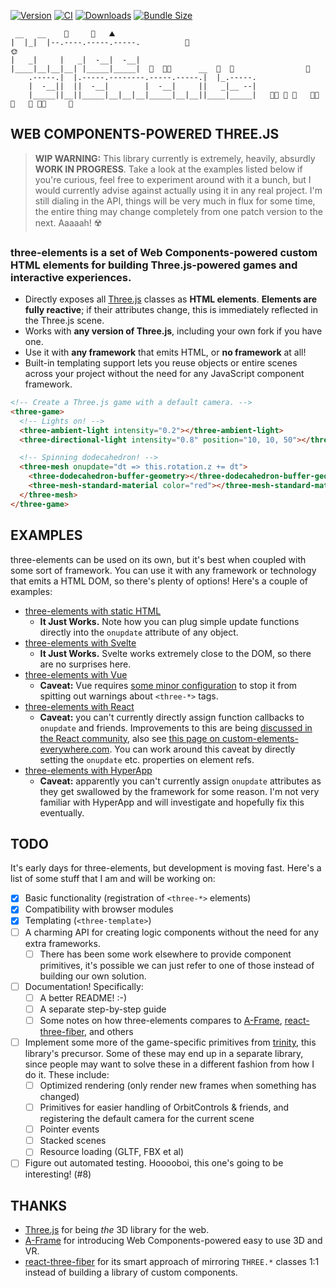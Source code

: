 [![Version](https://img.shields.io/npm/v/three-elements)](https://www.npmjs.com/package/three-elements)
[![CI](https://github.com/hmans/three-elements/workflows/CI/badge.svg)](https://github.com/hmans/three-elements/actions?query=workflow%3ACI)
[![Downloads](https://img.shields.io/npm/dt/three-elements.svg)](https://www.npmjs.com/package/three-elements)
[![Bundle Size](https://img.shields.io/bundlephobia/min/three-elements?label=bundle%20size)](https://bundlephobia.com/result?p=three-elements)

```
 __   __    🗻     🗻   ⛰
|  |_|  |--.----.-----.-----.          🦅                                      🌞
|   _|     |   _|  -__|  -__|
|____|__|__|__| |_____|_____|  🗻  🌲🌳      __  🌲  🌳                🦅
    .-----.|  |.-----.--------.-----.-----.|  |_.-----.
    |  -__||  ||  -__|        |  -__|     ||   _|__ --|
    |_____||__||_____|__|__|__|_____|__|__||____|_____|   🌳🌲 🏡 🌲   🌲🌳  🐄   🌲 🌲🌳     🌳
```

## WEB COMPONENTS-POWERED THREE.JS

> **WIP WARNING:** This library currently is extremely, heavily, absurdly **WORK IN PROGRESS**. Take a look at the examples listed below if you're curious, feel free to experiment around with it a bunch, but I would currently advise against actually using it in any real project. I'm still dialing in the API, things will be very much in flux for some time, the entire thing may change completely from one patch version to the next. Aaaaah! ☢️

### **three-elements is a set of Web Components-powered custom HTML elements for building Three.js-powered games and interactive experiences.**

- Directly exposes all [Three.js] classes as **HTML elements**.
  **Elements are fully reactive**; if their attributes change, this is immediately reflected in the Three.js scene.
- Works with **any version of Three.js**, including your own fork if you have one.
- Use it with **any framework** that emits HTML, or **no framework** at all!
- Built-in templating support lets you reuse objects or entire scenes across your project without the need for any JavaScript component framework.

```html
<!-- Create a Three.js game with a default camera. -->
<three-game>
  <!-- Lights on! -->
  <three-ambient-light intensity="0.2"></three-ambient-light>
  <three-directional-light intensity="0.8" position="10, 10, 50"></three-directional-light>

  <!-- Spinning dodecahedron! -->
  <three-mesh onupdate="dt => this.rotation.z += dt">
    <three-dodecahedron-buffer-geometry></three-dodecahedron-buffer-geometry>
    <three-mesh-standard-material color="red"></three-mesh-standard-material>
  </three-mesh>
</three-game>
```

## EXAMPLES

three-elements can be used on its own, but it's best when coupled with some sort of framework. You can use it with any framework or technology that emits a HTML DOM, so there's plenty of options! Here's a couple of examples:

- [three-elements with static HTML](https://codesandbox.io/s/three-elements-static-7orc4)
  - **It Just Works.** Note how you can plug simple update functions directly into the `onupdate` attribute of any object.
- [three-elements with Svelte](https://codesandbox.io/s/three-elements-svelte-dx1gv?file=/App.svelte)
  - **It Just Works.** Svelte works extremely close to the DOM, so there are no surprises here.
- [three-elements with Vue](https://codesandbox.io/s/three-elements-vue-1swry?file=/src/App.vue)
  - **Caveat:** Vue requires [some minor configuration](https://v3.vuejs.org/guide/migration/custom-elements-interop.html#autonomous-custom-elements) to stop it from spitting out warnings about `<three-*>` tags.
- [three-elements with React](https://codesandbox.io/s/three-elements-react-9nqh4?file=/src/App.js)
  - **Caveat:** you can't currently directly assign function callbacks to `onupdate` and friends. Improvements to this are being [discussed in the React community](https://github.com/facebook/react/issues/11347), also see [this page on custom-elements-everywhere.com](https://custom-elements-everywhere.com/libraries/react/results/results.html). You can work around this caveat by directly setting the `onupdate` etc. properties on element refs.
- [three-elements with HyperApp](https://codesandbox.io/s/three-elements-hyperapp-rxhei?file=/index.html)
  - **Caveat:** apparently you can't currently assign `onupdate` attributes as they get swallowed by the framework for some reason. I'm not very familiar with HyperApp and will investigate and hopefully fix this eventually.

## TODO

It's early days for three-elements, but development is moving fast. Here's a list of some stuff that I am and will be working on:

- [x] Basic functionality (registration of `<three-*>` elements)
- [x] Compatibility with browser modules
- [x] Templating (`<three-template>`)
- [ ] A charming API for creating logic components without the need for any extra frameworks.
  - [ ] There has been some work elsewhere to provide component primitives, it's possible we can just refer to one of those instead of building our own solution.
- [ ] Documentation! Specifically:
  - [ ] A better README! :-)
  - [ ] A separate step-by-step guide
  - [ ] Some notes on how three-elements compares to [A-Frame], [react-three-fiber], and others
- [ ] Implement some more of the game-specific primitives from [trinity], this library's precursor. Some of these may end up in a separate library, since people may want to solve these in a different fashion from how I do it. These include:
  - [ ] Optimized rendering (only render new frames when something has changed)
  - [ ] Primitives for easier handling of OrbitControls & friends, and registering the default camera for the current scene
  - [ ] Pointer events
  - [ ] Stacked scenes
  - [ ] Resource loading (GLTF, FBX et al)
- [ ] Figure out automated testing. Hooooboi, this one's going to be interesting! (#8)

## THANKS

- [Three.js] for being _the_ 3D library for the web.
- [A-Frame] for introducing Web Components-powered easy to use 3D and VR.
- [react-three-fiber] for its smart approach of mirroring `THREE.*` classes 1:1 instead of building a library of custom components.

[react-three-fiber]: https://github.com/pmndrs/react-three-fiber
[trinity]: https://github.com/hmans/trinity
[a-frame]: https://aframe.io/
[three.js]: https://threejs.org/
